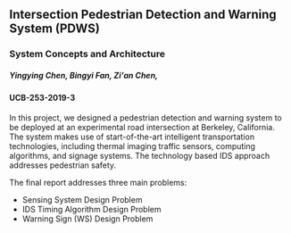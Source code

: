 ## Intersection Pedestrian Detection and Warning System (PDWS)
### System Concepts and Architecture 

##### Yingying Chen, Bingyi Fan, Zi'an Chen,   
#### UCB-253-2019-3

In this project, we designed a pedestrian detection and warning system to be deployed at an experimental road intersection at Berkeley, California. The system makes use of start-of-the-art intelligent transportation technologies, including thermal imaging traffic sensors, computing algorithms, and signage systems. The technology based IDS approach addresses pedestrian safety.

The final report addresses three main problems:
- Sensing System Design Problem
- IDS Timing Algorithm Design Problem
- Warning Sign (WS) Design Problem
